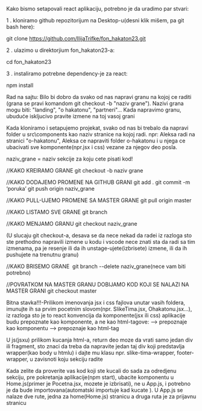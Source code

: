 Kako bismo setapovali react aplikaciju, potrebno je da uradimo par stvari:

1 . kloniramo github repozitorijum na Desktop-u(desni klik mišem, pa git bash here):

git clone https://github.com/IlijaTrifke/fon_hakaton23.git

2 . ulazimo u direktorjium fon_hakaton23-a:

cd fon_hakaton23

3 . instaliramo potrebne dependency-je za react:

npm install

Rad na sajtu:
Bilo bi dobro da svako od nas napravi granu na kojoj ce raditi (grana se pravi komandom git checkout -b "naziv grane"). Nazivi grana mogu biti: "landing", "o hakatonu", "partneri"... Kada napravimo granu, ubuduće iskljucivo pravite izmene na toj vasoj grani

Kada kloniramo i setapujemo projekat, svako od nas bi trebalo da napravi folder u src\components kao naziv stranice na kojoj radi. npr: Aleksa radi na stranici "o-hakatonu", Aleksa ce napraviti folder o-hakatonu i u njega ce ubacivati sve komponente(npr.jsx i css) vezane za njegov deo posla.

naziv_grane = naziv sekcije za koju cete pisati kod!

//KAKO KREIRAMO GRANE
git checkout -b naziv grane

//KAKO DODAJEMO PROMENE NA GITHUB GRANI
git add .
git commit -m ‘poruka’
git push origin naziv_grane

//KAKO PULL-UJEMO PROMENE SA MASTER GRANE
git pull origin master

//KAKO LISTAMO SVE GRANE
git branch

//KAKO MENJAMO GRANU
git checkout naziv_grane

(U slucaju git checkout-a, desava se da nece nekad da radei iz razloga sto ste prethodno napravili izmene u kodu i vscode nece znati sta da radi sa tim izmenama,
pa je resenje ili da ih unstage-ujete(izbrisete) izmene, ili da ih pushujete na trenutnu granu)

//KAKO BRISEMO GRANE 
git branch --delete naziv_grane(nece vam biti potrebno)

//POVRATKOM NA MASTER GRANU DOBIJAMO KOD KOJI SE NALAZI NA MASTER GRANI
git checkout master

Bitna stavka!!!-Prilikom imenovanja jsx i css fajlova unutar vasih foldera, imunujte ih sa prvim pocetnim slovom(npr. SlikeTima.jsx, Ohakatonu.jsx...),
iz razloga sto je to react konvencija da komponente(jsx ili css) aplikacije budu prepoznate kao komponente, a ne kao html-tagove:
<Ohakatonu /> --> prepoznaje kao komponentu
<ohakatonu /> --> prepoznaje kao html-tag

U js(jsxu) prilikom kucanja html-a, return deo moze da vrati samo jedan div ili fragment, sto znaci da treba da napravite jedan taj div koji predstavlja wrapper(kao body u htmlu) i dajte mu klasu npr. slike-tima-wrapper, footer-wrapper, u zavisnoti koju sekciju radite

Kada zelite da proverite vas kod koji ste kucali do sada za odredjenu sekciju, pre pokretanja aplikacije(npm start), ubacite komponentu u Home.js(primer je Pocetna.jsx, mozete je izbrisati), ne u App.js, i potrebno je da bude importovana(automatski importuje kad kucate <Pocetna/>). U App.js se nalaze dve rute, jedna za home(Home.js) stranicu a druga ruta je za prijavnu stranicu
